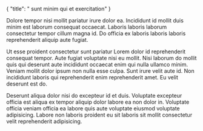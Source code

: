 {
  "title": " sunt minim qui et exercitation"
}

Dolore tempor nisi mollit pariatur irure dolor ea. Incididunt id mollit duis minim est laborum consequat occaecat. Laboris laboris laborum consectetur tempor cillum magna id. Do officia ex laboris laboris laboris reprehenderit aliquip aute fugiat.

Ut esse proident consectetur sunt pariatur Lorem dolor id reprehenderit consequat tempor. Aute fugiat voluptate nisi eu mollit. Nisi laborum do mollit quis qui deserunt aute incididunt occaecat enim qui nulla ullamco minim. Veniam mollit dolor ipsum non nulla esse culpa. Sunt irure velit aute id. Non incididunt laboris qui reprehenderit enim reprehenderit amet. Eu velit deserunt est do.

Deserunt aliqua dolor nisi do excepteur id et duis. Voluptate excepteur officia est aliqua ex tempor aliquip dolor labore ea non dolor in. Voluptate officia veniam officia ea labore quis aute voluptate eiusmod voluptate adipisicing. Labore non laboris proident eu sit laboris sit mollit consectetur velit reprehenderit adipisicing.